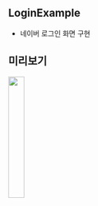 ## LoginExample
* 네이버 로그인 화면 구현

## 미리보기
<img src="https://user-images.githubusercontent.com/68800789/168472244-e0086da7-6417-403e-b551-06c46b939a3a.gif" width=25%>
